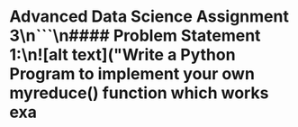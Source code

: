 # Advanced Data Science Assignment 3\n```\n#### Problem Statement​ ​1:\n![alt text]("Write a Python Program to implement your own myreduce() function which works exa